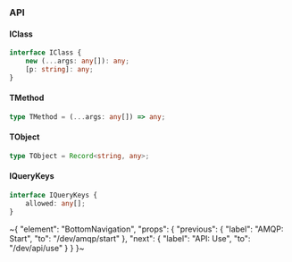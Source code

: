 

### API

#### IClass

```ts
interface IClass {
    new (...args: any[]): any;
    [p: string]: any;
}
```

#### TMethod

```ts
type TMethod = (...args: any[]) => any;
```

#### TObject

```ts
type TObject = Record<string, any>;
```

#### IQueryKeys

```ts
interface IQueryKeys {
    allowed: any[];
}
```

~{
  "element": "BottomNavigation",
  "props": {
    "previous": {
      "label": "AMQP: Start",
      "to": "/dev/amqp/start"
    },
    "next": {
      "label": "API: Use",
      "to": "/dev/api/use"
    }
  }
}~
